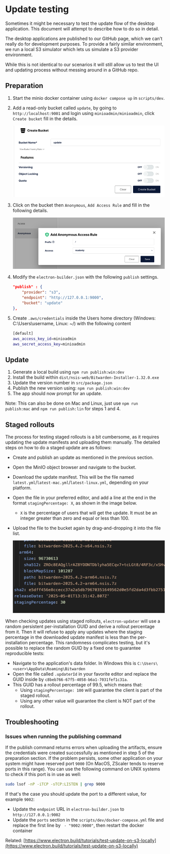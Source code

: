# Update testing

Sometimes it might be necessary to test the update flow of the desktop application. This document
will attempt to describe how to do so in detail.

The desktop applications are published to our GitHub page, which we can’t really do for development
purposes. To provide a fairly similar environment, we run a local S3 simulator which lets us
simulate a S3 provider environment.

While this is not identical to our scenarios it will still allow us to test the UI and updating
process without messing around in a GitHub repo.

## Preparation

1.  Start the minio docker container using `docker compose up` in `scripts/dev`.
2.  Add a read-only bucket called `update`, by going to `http://localhost:9001` and login using
    `minioadmin/minioadmin`, click `Create bucket` fill in the details.

    ![](./minio-create-bucket.png)

3.  Click on the bucket then `Anonymous`, `Add Access Rule` and fill in the following details.

    ![](./minio-access-rule.png)

4.  Modify the `electron-builder.json` with the following `publish` settings.

    ```json
    "publish" : {
        "provider": "s3",
        "endpoint": "http://127.0.0.1:9000",
        "bucket": "update"
    },
    ```

5.  Create `.aws/credentials` inside the Users home directory (Windows: C:\Users\username, Linux:
    ~/) with the following content

    ```bash
    [default]
    aws_access_key_id=minioadmin
    aws_secret_access_key=minioadmin
    ```

## Update

1.  Generate a local build using `npm run publish:win:dev`
2.  Install the build within `dist/nsis-web/Bitwarden-Installer-1.32.0.exe`
3.  Update the version number in `src/package.json`
4.  Publish the new version using: `npm run publish:win:dev`
5.  The app should now prompt for an update.

Note: This can also be done on Mac and Linux, just use `npm run publish:mac` and
`npm run publish:lin` for steps 1 and 4.

## Staged rollouts

The process for testing staged rollouts is a bit cumbersome, as it requires updating the update
manifests and uploading them manually. The detailed steps on how to do a staged update are as
follows:

- Create and publish an update as mentioned in the previous section.
- Open the MinIO object browser and navigate to the bucket.
- Download the update manifest. This will be the file named
  `latest.yml`/`latest-mac.yml`/`latest-linux.yml`, depending on your platform.
- Open the file in your preferred editor, and add a line at the end in the format
  `stagingPercentage: X`, as shown in the image below.
  - `X` is the percentage of users that will get the update. It must be an integer greater than zero
    and equal or less than 100.
- Upload the file to the bucket again by drag-and-dropping it into the file list.

  ![](./minio-manifest-rollout.png)

When checking updates using staged rollouts, `electron-updater` will use a random persistent
per-installation GUID and derive a rollout percentage from it. Then it will refuse to apply any
updates where the staging percentage in the downloaded update manifest is less than the
per-installation percentage. This randomness complicates testing, but it's possible to replace the
random GUID by a fixed one to guarantee reproducible tests:

- Navigate to the application's data folder. In Windows this is
  `C:\Users\<user>\AppData\Roaming\Bitwarden`
- Open the file called `.updaterId` in your favorite editor and replace the GUID inside by
  `c8beb766-67f5-4058-b6a1-7031fef1c31a`.
- This GUID has a rollout percentage of 99.5, which means that:
  - Using `stagingPercentage: 100` will guarantee the client is part of the staged rollout.
  - Using any other value will guarantee the client is NOT part of the rollout.

## Troubleshooting

### Issues when running the publishing command

If the publish command returns errors when uploading the artifacts, ensure the credentials were
created successfully as mentioned in step 5 of the preparation section. If the problem persists,
some other application on your system might have reserved port `9000` <Bitwarden>(On MacOS, ZScaler
tends to reserve ports in this range)</Bitwarden>. You can use the following command on UNIX systems
to check if this port is in use as well:

```sh
sudo lsof -nP -iTCP -sTCP:LISTEN | grep 9000
```

If that's the case you should update the port to a different value, for example `9002`:

- Update the `endpoint` URL in `electron-builder.json` to `http://127.0.0.1:9002`
- Update the `ports` section in the `scripts/dev/docker-compose.yml` file and replace the first line
  by ` - "9002:9000"`, then restart the docker container

Related:
[https://www.electron.build/tutorials/test-update-on-s3-locally](https://www.electron.build/tutorials/test-update-on-s3-locally)
